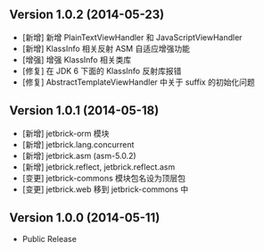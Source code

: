 Version 1.0.2 (2014-05-23)
-----------------------------

* [新增] 新增 PlainTextViewHandler 和 JavaScriptViewHandler
* [新增] KlassInfo 相关反射 ASM 自适应增强功能
* [增强] 增强 KlassInfo 相关类库
* [修复] 在 JDK 6 下面的 KlassInfo 反射库报错
* [修复] AbstractTemplateViewHandler 中关于 suffix 的初始化问题


Version 1.0.1 (2014-05-18)
-----------------------------

* [新增] jetbrick-orm 模块
* [新增] jetbrick.lang.concurrent
* [新增] jetbrick.asm (asm-5.0.2)
* [新增] jetbrick.reflect, jetbrick.reflect.asm
* [变更] jetbrick-commons 模块包名设为顶层包
* [变更] jetbrick.web 移到 jetbrick-commons 中

Version 1.0.0 (2014-05-11)
-----------------------------

* Public Release

